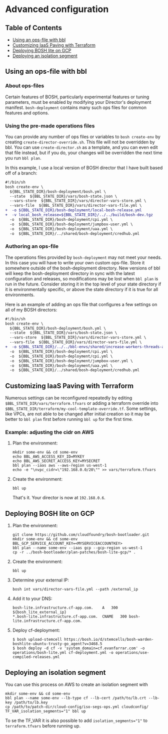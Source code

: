 # Advanced configuration

## Table of Contents
* <a href='#opsfile'>Using an ops-file with bbl</a>
* <a href='#terraform'>Customizing IaaS Paving with Terraform</a>
* <a href='#boshlite'>Deploying BOSH lite on GCP</a>
* <a href='#isoseg'>Deploying an isolation segment</a>

## <a name='opsfile'></a>Using an ops-file with bbl

### About ops-files

Certain features of BOSH, particularly experimental features or tuning parameters, must be enabled by modifying your
Director's deployment manifest. `bosh-deployment` contains many such ops files for common features and options.

### Using the pre-made operations files
You can provide any number of ops files or variables to `bosh create-env` by creating `create-director-override.sh`. This file will not be overridden by bbl. You can use `create-director.sh` as a template, and you can even edit that file instead, but if you do, your changes will be overridden the next time you run `bbl plan`.

In this example, I use a local version of BOSH director that I have built based off of a branch:
```diff
#!/bin/sh
bosh create-env \
  ${BBL_STATE_DIR}/bosh-deployment/bosh.yml \
  --state  ${BBL_STATE_DIR}/vars/bosh-state.json \
  --vars-store  ${BBL_STATE_DIR}/vars/director-vars-store.yml \
  --vars-file  ${BBL_STATE_DIR}/vars/director-vars-file.yml \
+  -o ${BBL_STATE_DIR}/bosh-deployment/local-bosh-release.yml
+  -v local_bosh_release=${BBL_STATE_DIR}/../../build/bosh-dev.tgz
  -o  ${BBL_STATE_DIR}/bosh-deployment/cpi.yml \
  -o  ${BBL_STATE_DIR}/bosh-deployment/jumpbox-user.yml \
  -o  ${BBL_STATE_DIR}/bosh-deployment/uaa.yml \
  -o  ${BBL_STATE_DIR}/../shared/bosh-deployment/credhub.yml 
```

### Authoring an ops-file
The operations files provided by `bosh-deployment` may not meet your needs. In this case you will have to write your own
custom ops-file. Store it somewhere outside of the bosh-deployment directory. New versions of bbl will keep the
bosh-deployment directory in sync with the latest configuration and releases, so modifications may be lost when
`bbl plan` is run in the future. Consider storing it in the top level of your state directory if it is environmentally
specific, or above the state directory if it is true for all environments.

Here is an example of adding an ops file that configures a few settings on all of my BOSH directors:  
```diff
#!/bin/sh
bosh create-env \
  ${BBL_STATE_DIR}/bosh-deployment/bosh.yml \
  --state  ${BBL_STATE_DIR}/vars/bosh-state.json \
  --vars-store  ${BBL_STATE_DIR}/vars/director-vars-store.yml \
  --vars-file  ${BBL_STATE_DIR}/vars/director-vars-file.yml \
+  -o ${BBL_STATE_DIR}/../../bbl-envs/shared/increase-workers-threads-and-flush-arp.yml
  -o  ${BBL_STATE_DIR}/bosh-deployment/cpi.yml \
  -o  ${BBL_STATE_DIR}/bosh-deployment/cpi.yml \
  -o  ${BBL_STATE_DIR}/bosh-deployment/jumpbox-user.yml \
  -o  ${BBL_STATE_DIR}/bosh-deployment/uaa.yml \
  -o  ${BBL_STATE_DIR}/../shared/bosh-deployment/credhub.yml
```
## <a name='terraform'></a>Customizing IaaS Paving with Terraform
Numerous settings can be reconfigured repeatedly by editing `$BBL_STATE_DIR/vars/terraform.tfvars` or adding a terraform override into  `$BBL_STATE_DIR/terraform/my-cool-template-override.tf`. Some settings, like VPCs, are not able to be changed after initial creation so it may be better to `bbl plan` first before running `bbl up` for the first time.

### Example: adjusting the cidr on AWS
1. Plan the environment:
    ```
    mkdir some-env && cd some-env
    echo BBL_AWS_ACCESS_KEY_ID=MYKEY
    echo BBL_AWS_SECRET_ACCESS_KEY=MYSECRET
    bbl plan --iaas aws --aws-region us-west-1
    echo -e "\nvpc_cidr=\"192.168.0.0/20\"" >> vars/terraform.tfvars
    ```
1. Create the environment:
    ```
    bbl up
    ```
    That's it. Your director is now at `192.168.0.6`.

## <a name='boshlite'></a>Deploying BOSH lite on GCP
1. Plan the environment:
    ```
    git clone https://github.com/cloudfoundry/bosh-bootloader.git
    mkdir some-env && cd some-env
    BBL_GCP_SERVICE_ACCOUNT_KEY=<MYSERVICEACCOUNTKEY>
    bbl plan --name some-env --iaas gcp --gcp-region us-west-1
    cp -r ../bosh-bootloader/plan-patches/bosh-lite-gcp/* .
    ```
1. Create the environment:
    ```
    bbl up
    ```
1. Determine your external IP:
    ```
    bosh int vars/director-vars-file.yml --path /external_ip
    ```
1. Add it to your DNS:
    ```
    bosh-lite.infrastructure.cf-app.com.	A	300	${bosh_lite_external_ip}
    *.bosh-lite.infrastructure.cf-app.com.	CNAME	300	bosh-lite.infrastructure.cf-app.com.
    ```
1. Deploy cf-deployment:
    ```
    $ bosh upload-stemcell https://bosh.io/d/stemcells/bosh-warden-boshlite-ubuntu-trusty-go_agent?v=3468.5
    $ bosh deploy -d cf -v 'system_domain=cf.evanfarrar.com' -o operations/bosh-lite.yml cf-deployment.yml -o operations/use-compiled-releases.yml
    ```

## <a name='isoseg'></a>Deploying an isolation segment
You can use this process on AWS to create an isolation segment with 
```
mkdir some-env && cd some-env
bbl plan --name some-env --lb-type cf --lb-cert /path/to/lb.crt --lb-key /path/to/lb.key
cp /path/to/patch-dir/cloud-config/iso-segs-ops.yml cloudconfig/
TF_VAR_isolation_segments="1" bbl up
```
To se the TF_VAR it is also possible to add `isolation_segments="1"` to `terraform.tfvars` before running up.
